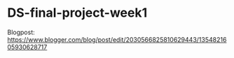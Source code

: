 # DS-final-project-week1
Blogpost: https://www.blogger.com/blog/post/edit/2030566825810629443/1354821605930628717
